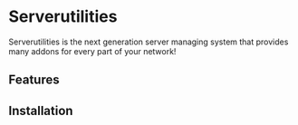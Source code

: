 # Serverutilities
Serverutilities is the next generation server managing system that provides many addons for every part of your network!

## Features

## Installation
